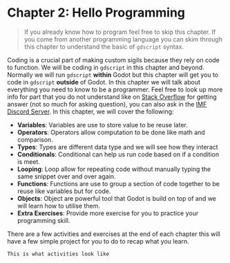 # Chapter 2: Hello Programming

> If you already know how to program feel free to skip this chapter. If you come from another programming language you can skim through this chapter to understand the basic of `gdscript` syntax.

Coding is a crucial part of making custom sigils because they rely on code to function. We will be coding in `gdscript` in this chapter and beyond. Normally we will run `gdscript` **within** Godot but this chapter will get you to code in `gdscript` **outside** of Godot. In this chapter we will talk about everything you need to know to be a programmer. Feel free to look up more info for part that you do not understand like on [Stack Overflow](https://stackoverflow.com) for getting answer (not so much for asking question), you can also ask in the [IMF Discord Server](https://discord.gg/wXS2FpJpCt). In this chapter, we will cover the following:

-   **Variables**: Variables are use to store value to be reuse later.
-   **Operators**: Operators allow computation to be done like math and comparison.
-   **Types**: Types are different data type and we will see how they interact
-   **Conditionals**: Conditional can help us run code based on if a condition is meet.
-   **Looping**: Loop allow for repeating code without manually typing the same snippet over and over again.
-   **Functions**: Functions are use to group a section of code together to be reuse like variables but for code.
-   **Objects**: Object are powerful tool that Godot is build on top of and we will learn how to utilise them.
-   **Extra Exercises**: Provide more exercise for you to practice your programming skill.

There are a few activities and exercises at the end of each chapter this will have a few simple project for you to do to recap what you learn.

```admonish act
This is what activities look like
```
